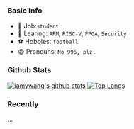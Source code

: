 ### Basic Info
- 🔭 Job:`student`
- 🌱 Learing: `ARM`, `RISC-V`, `FPGA`, `Security`
- ⚽ Hobbies: `football`
- 😄 Pronouns: `No 996, plz.`

### Github Stats
[![iamywang's github stats](https://github-readme-stats.vercel.app/api?username=iamywang&count_private=true&show_icons=true)]()
[![Top Langs](https://github-readme-stats.vercel.app/api/top-langs/?username=iamywang&layout=compact)]()

### Recently
...

<!--
**iamywang/iamywang** is a ✨ _special_ ✨ repository because its `README.md` (this file) appears on your GitHub profile.

Here are some ideas to get you started:

- 🔭 I’m currently working on ...
- 🌱 I’m currently learning ...
- 👯 I’m looking to collaborate on ...
- 🤔 I’m looking for help with ...
- 💬 Ask me about ...
- 📫 How to reach me: ...
- 😄 Pronouns: ...
- ⚡ Fun fact: ...
-->
